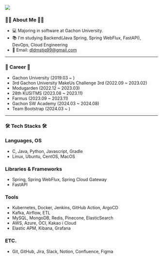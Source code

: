 <img src="https://capsule-render.vercel.app/api?type=waving&color=auto&height=200&section=header&text=LeeEunSeob&fontSize=90" />

### 👨‍💻 About Me 👨‍💻

- 💻 Majoring in software at Gachon University.
- 📚 I'm studying Backend(Java Spring, Spring WebFlux, FastAPI), DevOps, Cloud Engineering
- 💬 Email: dldmstjq99@gmail.com

---

### 📑 Career 📑

- Gachon University (2019.03 ~ )
- 3rd Gachon University MakeUs Challenge 3rd (2022.09 ~ 2023.02)
- Modugarden (2022.12 ~ 2023.03)
- 28th KUSITMS (2023.08 ~ 2023.11)
- Farmus (2023.09 ~ 2023.11)
- Gachon SW Academy (2024.03 ~ 2024.08)
- Team Bootstrap (2024.03 ~ )

---

### 🛠️ Tech Stacks 🛠️

### Languages, OS
- C, Java, Python, Javascript, Gradle
- Linux, Ubuntu, CentOS, MacOS

### Libraries & Frameworks
- Spring, Spring WebFlux, Spring Cloud Gateway
- FastAPI

### Tools
- Kubernetes, Docker, Jenkins, GitHub Action, ArgoCD
- Kafka, Airflow, ETL
- MySQL, MongoDB, Redis, Pinecone, ElasticSearch
- AWS, Azure, OCI, Kakao i Cloud
- Elastic APM, Kibana, Grafana

### ETC.
- Git, GitHub, Jira, Slack, Notion, Confluence, Figma

<!--
**RyuKwanKon/RyuKwanKon** is a ✨ _special_ ✨ repository because its `README.md` (this file) appears on your GitHub profile.

Here are some ideas to get you started:

- 🔭 I’m currently working on ...
- 🌱 I’m currently learning ...
- 👯 I’m looking to collaborate on ...
- 🤔 I’m looking for help with ...
- 💬 Ask me about ...
- 📫 How to reach me: ...
- 😄 Pronouns: ...
- ⚡ Fun fact: ...
-->
